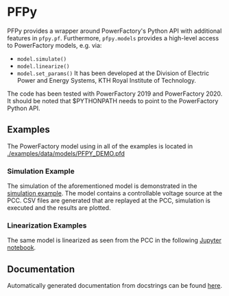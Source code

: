 # PFPy

PFPy provides a wrapper around PowerFactory's Python API with additional features in  `pfpy.pf`. 
Furthermore,  `pfpy.models` provides a high-level access to PowerFactory models, e.g. via:
- `model.simulate()`
- `model.linearize()`
- `model.set_params()`
It has been developed at the Division of Electric Power and Energy Systems, KTH Royal Institute of Technology.

The code has been tested with PowerFactory 2019 and PowerFactory 2020. It should be noted that $PYTHONPATH needs to point to the PowerFactory Python API.

## Examples
The PowerFactory model using in all of the examples is located in [./examples/data/models/PFPY_DEMO.pfd](https://github.com/tinrabuzin/PFPy/blob/master/examples/data/models/PFPY_DEMO.pfd)

### Simulation Example

The simulation of the aforementioned model is demonstrated in the [simulation example](https://github.com/tinrabuzin/PFPy/blob/master/examples/simulation_with_inputs.py).
The model contains a controllable voltage source at the PCC. CSV files are generated that are replayed at the PCC, simulation is executed and the results are plotted.

### Linearization Examples

The same model is linearized as seen from the PCC in the following [Jupyter notebook](https://github.com/tinrabuzin/PFPy/blob/master/examples/linearization.ipynb).

## Documentation

Automatically generated documentation from docstrings can be found [here](https://tinrabuzin.github.io/PFPYTest/).

